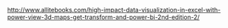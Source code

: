 http://www.allitebooks.com/high-impact-data-visualization-in-excel-with-power-view-3d-maps-get-transform-and-power-bi-2nd-edition-2/